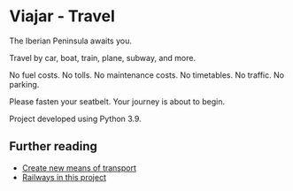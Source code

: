 # Viajar - Travel

The Iberian Peninsula awaits you.

Travel by car, boat, train, plane, subway, and more.

No fuel costs.
No tolls.
No maintenance costs.
No timetables.
No traffic.
No parking.

Please fasten your seatbelt. Your journey is about to begin.

Project developed using Python 3.9.

## Further reading

* [Create new means of transport](https://github.com/migueldgoncalves/Viajar/blob/master/docs/create_new_means_transport.md)
* [Railways in this project](https://github.com/migueldgoncalves/Viajar/blob/master/docs/railways.md)